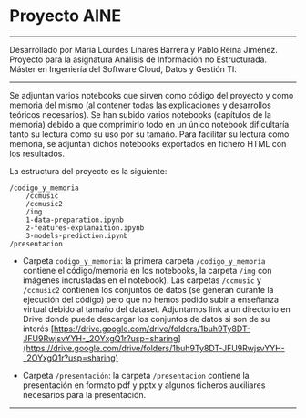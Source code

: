 # Proyecto AINE

___
Desarrollado por María Lourdes Linares Barrera y Pablo Reina Jiménez.   
Proyecto para la asignatura Análisis de Información no Estructurada.  
Máster en Ingeniería del Software Cloud, Datos y Gestión TI.
___

Se adjuntan varios notebooks que sirven como código del proyecto y como memoria del mismo (al contener todas las explicaciones y desarrollos teóricos necesarios). Se han subido varios notebooks (capítulos de la memoria) debido a que comprimirlo todo en un único notebook dificultaría tanto su lectura como su uso por su tamaño. Para facilitar su lectura como memoria, se adjuntan dichos notebooks exportados en fichero HTML con los resultados.

La estructura del proyecto es la siguiente:
```
/codigo_y_memoria
    /ccmusic
    /ccmusic2
    /img
    1-data-preparation.ipynb
    2-features-explanaition.ipynb
    3-models-prediction.ipynb
/presentacion
````

* Carpeta `codigo_y_memoria`: la primera carpeta `/codigo_y_memoria` contiene el código/memoria en los notebooks, la carpeta `/img` con imágenes incrustadas en el notebook). Las carpetas `/ccmusic` y `/ccmusic2` contienen los conjuntos de datos (se generan durante la ejecución del código) pero que no hemos podido subir a enseñanza virtual debido al tamaño del dataset. Adjuntamos link a un directorio en Drive donde puede descargar los conjuntos de datos si son de su interés [https://drive.google.com/drive/folders/1buh9Ty8DT-JFU9RwjsvYYH-_2OYxgQ1r?usp=sharing](https://drive.google.com/drive/folders/1buh9Ty8DT-JFU9RwjsvYYH-_2OYxgQ1r?usp=sharing)

* Carpeta `/presentación`: la carpeta `/presentacion` contiene la presentación en formato pdf y pptx y algunos ficheros auxiliares necesarios para la presentación.


____ 
